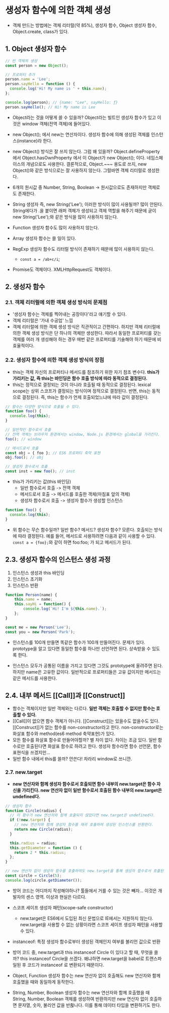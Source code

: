 # 생성자 함수에 의한 객체 생성
- 객체 만드는 방법에는 객체 리터럴(약 85%), 생성자 함수, Object 생성자 함수, Object.create, class가 있다.

## 1. Object 생성자 함수
```js
// 빈 객체의 생성
const person = new Object();

// 프로퍼티 추가
person.name = 'Lee';
person.sayHello = function () {
  console.log('Hi! My name is ' + this.name);
};

console.log(person); // {name: "Lee", sayHello: ƒ}
person.sayHello(); // Hi! My name is Lee
```
- Object라는 것을 어떻게 쓸 수 있을까? Object라는 빌트인 생성자 함수가 있고 이것은 window 객체(전역 객체)에 들어있다.
- new Object(); 에서 new는 연산자이다. 생성자 함수에 의해 생성된 객체를 인스턴스(instance)라 한다.
- new Object() 방식은 잘 쓰지 않는다. 그럼 왜 있을까? Object.defineProperty에서 Object.hasOwnProperty 에서 이 Object가 new Object(); 이다. 네임스페이스의 개념으로도 사용한다. 결론적으로, Object.~~~ 용도로 쓰지, new Object()와 같은 방식으로는 잘 사용하지 않는다. 그럴바엔 객체 리터럴로 생성한다.

- 6개의 원시값 중 Number, String, Boolean -> 원시값으로도 존재하지만 객체로도 존재한다. 
- String 생성자 즉, new String('Lee'); 이러한 방식이 많이 사용될까? 많이 안된다. String에다가 .을 붙이면 래퍼 객체가 생성되고 객체 역할을 해주기 때문에 굳이 new String('Lee');와 같은 방식을 많이 사용하지 않는다.
- Function 생성자 함수도 많이 사용하지 않는다.
- Array 생성자 함수는 쓸 일이 있다.
- RegExp 생성자 함수도 리터럴 방식이 존재하기 때문에 많이 사용하지 않는다.
  - `const a = /ab+c/i`;

- Promise도 객체이다. XMLHttpRequest도 객체이다.

## 2. 생성자 함수
### 2.1. 객체 리터럴에 의한 객체 생성 방식의 문제점
- '생성자 함수는 객체를 찍어내는 공장이다'라고 얘기할 수 있다.
- 객체 리터럴은 '가내 수공업' 느낌
- 객체 리터럴에 의한 객체 생성 방식은 직관적이고 간편하다. 하지만 객체 리터럴에 의한 객체 생성 방식은 단 하나의 객체만 생성한다. 따라서 동일한 프로퍼티를 갖는 객체를 여러 개 생성해야 하는 경우 매번 같은 프로퍼티를 기술해야 하기 때문에 비효율적이다. 

### 2.2. 생성자 함수에 의한 객체 생성 방식의 장점
- this는 객체 자신의 프로퍼티나 메서드를 참조하기 위한 자기 참조 변수다. **this가 가리키는 값, 즉 this는 바인딩은 함수 호출 방식에 따라 동적으로 결정된다.**
- this는 정적으로 결정되는 것이 아니라 호출될 때 동적으로 결정된다. lexical scope는 상위 스코프가 결정되는 방식이며 정적으로 결정된다. 반면, this는 동적으로 결정된다. 즉, this는 함수가 언제 호출되었느냐에 따라 값이 결정된다. 
```js
// 함수는 다양한 방식으로 호출될 수 있다.
function foo() {
  console.log(this);
}

// 일반적인 함수로서 호출
// 전역 객체는 브라우저 환경에서는 window, Node.js 환경에서는 global을 가리킨다.
foo(); // window

// 메서드로서 호출
const obj = { foo }; // ES6 프로퍼티 축약 표현
obj.foo(); // obj

// 생성자 함수로서 호출
const inst = new foo(); // inst
```

- this가 가리키는 값(this 바인딩)
  - 일반 함수로서 호출 -> 전역 객체
  - 메서드로서 호출 -> 메서드를 호출한 객체(마침표 앞의 객체)
  - 생성자 함수로서 호출 -> 생성자 함수가 생성할 인스턴스


```js
function foo() {
  console.log(this);
}
```
- 위 함수는 무슨 함수일까? 일반 함수? 메서드? 생성자 함수? 모른다. 호출되는 방식에 따라 결정된다. 예를 들어, 메서드로 사용하려면 다음과 같이 사용할 수 있다. `const a = {foo};`와 같이 하면 foo:foo; 가 되고 메서드가 된다.


## 2.3. 생성자 함수의 인스턴스 생성 과정
1. 인스턴스 생성과 this 바인딩
2. 인스턴스 초기화
3. 인스턴스 반환 


```js
function Person(name) {
    this.name = name;
    this.sayHi = function() {
        console.log(`Hi! I'm ${this.name}.`);
    };
}

const me = new Person('Lee');
const you = new Person('Park');
```

- 인스턴스를 100개 만들면 똑같은 함수가 100개 만들어진다. 문제가 있다. prototype을 알고 있다면 동일한 함수를 하나만 선언하면 된다. 상속받을 수 있도록 한다.

- 인스턴스 모두가 공통된 이름을 가지고 있다면 그것도 prototype에 올려주면 된다. 하지만 name은 고유한 값이다. 일반적으로 프로퍼티들은 고유 값이지만 메서드는 같은 메서드를 사용한다.

## 2.4. 내부 메서드 [[Call]]과 [[Construct]]
- 함수는 객체이지만 일반 객체와는 다르다. **일반 객체는 호출할 수 없지만 함수는 호출할 수 있다.** 
- [[Call]]이 없으면 함수 객체가 아니다. [[Construct]]는 있을수도 없을수도 있다. [[Construct]]가 없는 함수를 non-constructor라고 한다. non-constructor로는 화살표 함수와 method(es6 method 축약표현)가 있다. 
- 모든 함수를 화살표 함수로 만들어야할까? 별 차이 없다. 차이는 조금 있다. 일반 함수로만 호출된다면 화살표 함수로 하려고 한다. 생성자 함수라면 함수 선언문, 함수 표현식을 쓰겠지만...
- 일반 함수 내에서 this를 쓸까? 안쓴다! 차라리 window로 쓰니깐. 


### 2.7. new.target
- **new 연산자와 함께 생성자 함수로서 호출되면 함수 내부의 new.target은 함수 자신을 가리킨다. new 연산자 없이 일반 함수로서 호출된 함수 내부의 new.target은 undefined다.**

```js
// 생성자 함수
function Circle(radius) {
  // 이 함수가 new 연산자와 함께 호출되지 않았다면 new.target은 undefined다.
  if (!new.target) {
    // new 연산자와 함께 생성자 함수를 재귀 호출하여 생성된 인스턴스를 반환한다.
    return new Circle(radius);
  }

  this.radius = radius;
  this.getDiameter = function () {
    return 2 * this.radius;
  };
}

// new 연산자 없이 생성자 함수를 호출하여도 new.target을 통해 생성자 함수로서 호출된다.
const circle = Circle(5);
console.log(circle.getDiameter());
```
- 방어 코드는 어디까지 작성해야하나? 툴들에서 거를 수 있는 것은 빼자... 이것은 개발자의 센스 영역. 이상과 현실은 다르다.

- 스코프 세이프 생성자 패턴(scope-safe constructor)
  - new.target은 ES6에서 도입된 최신 문법으로 IE에서는 지원하지 않는다. new.target을 사용할 수 없는 상황이라면 스코프 세이프 생성자 패턴을 사용할 수 있다.

- instanceof: 특정 생성자 함수로부터 생성된 객체인지 여부를 불리언 값으로 반환
- 방어 코드 중, new.target과 this instanceof Circle 이 있다고 할 때, 무엇을 쓸까? this instanceof Circle을 쓰겠다. 왜냐하면 new.target을 babel로 트랜스파일된 후 코드가 instanceof 로 변환되기 때문이다.


- Object, Function 생성자 함수는 new 연산자 없이 호출해도 new 연산자와 함께 호출했을 때와 동일하게 동작한다.
- String, Number, Boolean 생성자 함수는 new 연산자와 함께 호출했을 때 String, Number, Boolean 객체를 생성하여 반환하지만 new 연산자 없이 호출하면 문자열, 숫자, 불리언 값을 반홚나다. 이를 통해 데이터 타입을 변환하기도 한다.
